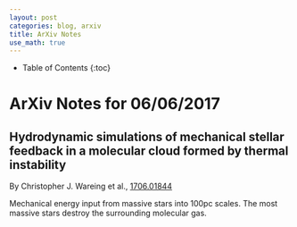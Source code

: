 ```yaml
---
layout: post
categories: blog, arxiv
title: ArXiv Notes
use_math: true
---
```


* Table of Contents
{:toc}


# ArXiv Notes for 06/06/2017

## Hydrodynamic simulations of mechanical stellar feedback in a molecular cloud formed by thermal instability

By Christopher J. Wareing et al., [1706.01844](https://arxiv.org/abs/1706.01844)

Mechanical energy input from massive stars into 100pc scales. The most massive stars destroy the surrounding molecular gas. 